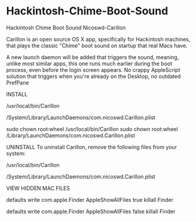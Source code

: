 # Hackintosh-Chime-Boot-Sound

Hackintosh Chime Boot Sound
Nicoswd-Carillon

Carillon is an open source OS X app, specifically for Hackintosh machines, that plays the classic "Chime" boot sound on startup that real Macs have.

A new launch daemon will be added that triggers the sound, meaning, unlike most similar apps, this one runs much earlier during the boot process, even before the login screen appears. No crappy AppleScript solution that triggers when you're already on the Desktop, no outdated PrefPane

INSTALL 

/usr/local/bin/Carillon 

/System/Library/LaunchDaemons/com.nicoswd.Carillon.plist

sudo chown root:wheel /usr/local/bin/Carillon 
sudo chown root:wheel /Library/LaunchDaemons/com.nicoswd.Carillon.plist

UNINSTALL To uninstall Carillon, remove the following files from your system:
 
/usr/local/bin/Carillon 

/System/Library/LaunchDaemons/com.nicoswd.Carillon.plist

VIEW HIDDEN MAC FILES

defaults write com.apple.Finder AppleShowAllFiles true killall Finder

defaults write com.apple.Finder AppleShowAllFiles false killall Finder








